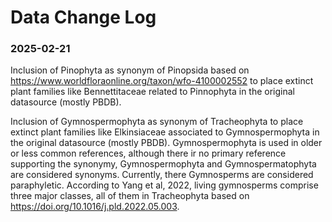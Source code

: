 # Data Change Log

### 2025-02-21
Inclusion of Pinophyta as synonym of Pinopsida based on https://www.worldfloraonline.org/taxon/wfo-4100002552 to place extinct plant families like Bennettitaceae related to Pinnophyta in the original datasource (mostly PBDB).

Inclusion of Gymnospermophyta as synonym of Tracheophyta  to place extinct plant families like Elkinsiaceae associated to Gymnospermophyta in the original datasource (mostly PBDB). Gymnospermophyta is used in older or less common references, although there ir no primary reference supporting the synonymy, Gymnospermophyta and Gymnospermatophyta are considered synonyms. Currently, there Gymnosperms are considered paraphyletic. According to Yang et al, 2022, living gymnosperms comprise three major classes, all of them in Tracheophyta  based on https://doi.org/10.1016/j.pld.2022.05.003. 

